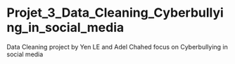 # Projet_3_Data_Cleaning_Cyberbullying_in_social_media
Data Cleaning project by Yen LE and Adel Chahed focus on Cyberbullying in social media
